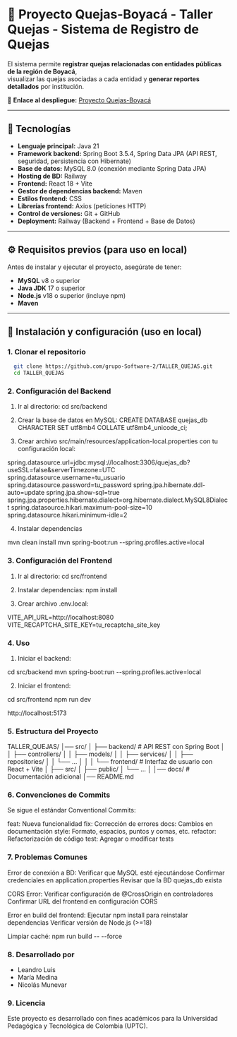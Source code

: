 # 📌 Proyecto Quejas-Boyacá - Taller Quejas - Sistema de Registro de Quejas

El sistema permite **registrar quejas relacionadas con entidades públicas de la región de Boyacá**,  
visualizar las quejas asociadas a cada entidad y **generar reportes detallados** por institución.  

🔗 **Enlace al despliegue:** [Proyecto Quejas-Boyacá](https://tallerquejas-production.up.railway.app/)

---

## 🚀 Tecnologías

- **Lenguaje principal:** Java 21  
- **Framework backend:** Spring Boot 3.5.4, Spring Data JPA (API REST, seguridad, persistencia con Hibernate)  
- **Base de datos:** MySQL 8.0 (conexión mediante Spring Data JPA)  
- **Hosting de BD:** Railway  
- **Frontend:** React 18 + Vite  
- **Gestor de dependencias backend:** Maven  
- **Estilos frontend:** CSS  
- **Librerías frontend:** Axios (peticiones HTTP)  
- **Control de versiones:** Git + GitHub  
- **Deployment:** Railway (Backend + Frontend + Base de Datos)  

---

## ⚙️ Requisitos previos (para uso en local)

Antes de instalar y ejecutar el proyecto, asegúrate de tener:  

- **MySQL** v8 o superior  
- **Java JDK** 17 o superior  
- **Node.js** v18 o superior (incluye npm)  
- **Maven**  

---

## 🔧 Instalación y configuración (uso en local)

### 1. Clonar el repositorio

```bash
  git clone https://github.com/grupo-Software-2/TALLER_QUEJAS.git
  cd TALLER_QUEJAS
```

### 2. Configuración del Backend

1. Ir al directorio: cd src/backend

2. Crear la base de datos en MySQL: CREATE DATABASE quejas_db CHARACTER SET utf8mb4 COLLATE utf8mb4_unicode_ci;

3. Crear archivo src/main/resources/application-local.properties con tu configuración local:

spring.datasource.url=jdbc:mysql://localhost:3306/quejas_db?useSSL=false&serverTimezone=UTC
spring.datasource.username=tu_usuario
spring.datasource.password=tu_password
spring.jpa.hibernate.ddl-auto=update
spring.jpa.show-sql=true
spring.jpa.properties.hibernate.dialect=org.hibernate.dialect.MySQL8Dialect
spring.datasource.hikari.maximum-pool-size=10
spring.datasource.hikari.minimum-idle=2

4. Instalar dependencias

mvn clean install
mvn spring-boot:run --spring.profiles.active=local

### 3. Configuración del Frontend

1. Ir al directorio: cd src/frontend

2. Instalar dependencias: npm install

3. Crear archivo .env.local:

VITE_API_URL=http://localhost:8080
VITE_RECAPTCHA_SITE_KEY=tu_recaptcha_site_key

### 4. Uso

1. Iniciar el backend:

cd src/backend
mvn spring-boot:run --spring.profiles.active=local

2. Iniciar el frontend:

cd src/frontend
npm run dev

http://localhost:5173

### 5. Estructura del Proyecto


TALLER_QUEJAS/
│── src/
│   ├── backend/        # API REST con Spring Boot
│   │   ├── controllers/
│   │   ├── models/
│   │   ├── services/
│   │   ├── repositories/
│   │   └── ...
│   │
│   └── frontend/       # Interfaz de usuario con React + Vite
│       ├── src/
│       ├── public/
│       └── ...
│
│── docs/               # Documentación adicional
│── README.md


### 6. Convenciones de Commits

Se sigue el estándar Conventional Commits:

feat: Nueva funcionalidad
fix: Corrección de errores
docs: Cambios en documentación
style: Formato, espacios, puntos y comas, etc.
refactor: Refactorización de código
test: Agregar o modificar tests

### 7. Problemas Comunes

Error de conexión a BD:
  Verificar que MySQL esté ejecutándose
  Confirmar credenciales en application.properties
  Revisar que la BD quejas_db exista

CORS Error:
  Verificar configuración de @CrossOrigin en controladores
  Confirmar URL del frontend en configuración CORS

Error en build del frontend:
  Ejecutar npm install para reinstalar dependencias
  Verificar versión de Node.js (>=18)

Limpiar caché:
  npm run build -- --force


### 8. Desarrollado por

  - Leandro Luis
  - María Medina
  - Nicolás Munevar

### 9. Licencia

Este proyecto es desarrollado con fines académicos para la Universidad Pedagógica y Tecnológica de Colombia (UPTC).
